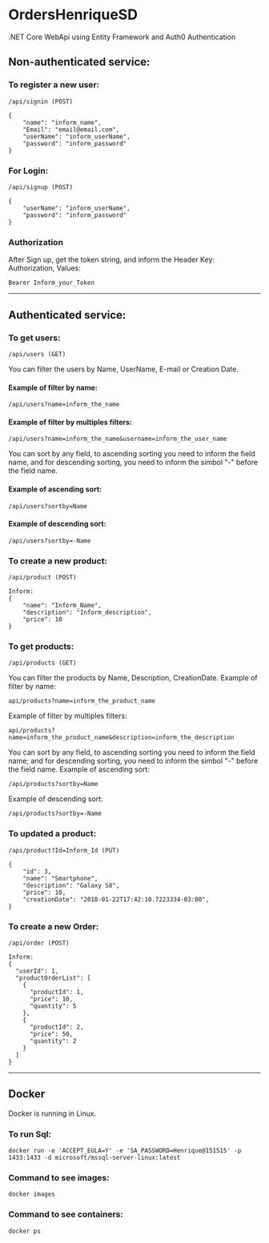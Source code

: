 # OrdersHenriqueSD
.NET Core WebApi using Entity Framework and Auth0 Authentication


## Non-authenticated service:

### To register a new user:
```
/api/signin (POST)

{
	"name": "inform_name",
	"Email": "email@email.com",
	"userName": "inform_userName",
	"password": "inform_password"
}
```
### For Login:
```
/api/signup (POST)

{
	"userName": "inform_userName",
	"password": "inform_password"
}
```

### Authorization
After Sign up, get the token string, and inform the Header Key: Authorization, Values:
```
Bearer Inform_your_Token
```

------------------------------------------------------------------------------------

## Authenticated service:

### To get users:
```
/api/users (GET)
```
  
You can filter the users by Name, UserName, E-mail or Creation Date.
#### Example of filter by name:
```
/api/users?name=inform_the_name
```

#### Example of filter by multiples filters:
```
/api/users?name=inform_the_name&username=inform_the_user_name
```

You can sort by any field, to ascending sorting you need to inform the field name, and for descending sorting, you need to inform the simbol "-" before the field name.

#### Example of ascending sort:
```
/api/users?sortby=Name
```

#### Example of descending sort:
```
/api/users?sortby=-Name
```


### To create a new product:
```
/api/product (POST)

Inform:
{
    "name": "Inform_Name",
    "description": "Inform_description",
    "price": 10
}
```

### To get products:
```
/api/products (GET)
```

You can filter the products by Name, Description, CreationDate.
Example of filter by name:
```
api/products?name=inform_the_product_name
```
Example of filter by multiples filters:
```
api/products?name=inform_the_product_name&description=inform_the_description
```

You can sort by any field, to ascending sorting you need to inform the field name;
	and for descending sorting, you need to inform the simbol "-" before the field name.
Example of ascending sort:
```
/api/products?sortby=Name
```
Example of descending sort:
```
/api/products?sortby=-Name
```


### To updated a product:
```
/api/product?Id=Inform_Id (PUT)

{
    "id": 3,
    "name": "Smartphone",
    "description": "Galaxy S8",
    "price": 10,
    "creationDate": "2018-01-22T17:42:10.7223334-03:00",
}
```

### To create a new Order:
```
/api/order (POST)

Inform:
{
  "userId": 1,
  "productOrderList": [
    {
      "productId": 1,
      "price": 10,
      "quantity": 5
    },
    {
      "productId": 2,
      "price": 50,
      "quantity": 2
    }
  ]
}
```

------------------------------------------------------------------------------------

## Docker

Docker is running in Linux.

### To run Sql:
```
docker run -e 'ACCEPT_EULA=Y' -e 'SA_PASSWORD=Henrique@151515' -p 1433:1433 -d microsoft/mssql-server-linux:latest
```

### Command to see images:
```
docker images
```

### Command to see containers:
```
docker ps
```
